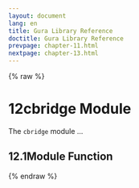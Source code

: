 ```yaml
---
layout: document
lang: en
title: Gura Library Reference
doctitle: Gura Library Reference
prevpage: chapter-11.html
nextpage: chapter-13.html
---
```

{% raw %}
<h1><span class="caption-index-1">12</span>cbridge Module</h1>
<p>
The <code class="highlighter-rouge">cbridge</code> module ...
</p>
<h2><span class="caption-index-2">12.1</span><a name="anchor-12-1"></a>Module Function</h2>
<p />

{% endraw %}
